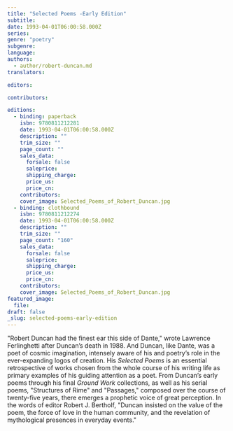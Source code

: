 ```yaml
---
title: "Selected Poems -Early Edition"
subtitle:
date: 1993-04-01T06:00:58.000Z
series:
genre: "poetry"
subgenre:
language:
authors:
  - author/robert-duncan.md
translators:

editors:

contributors:

editions:
  - binding: paperback
    isbn: 9780811212281
    date: 1993-04-01T06:00:58.000Z
    description: ""
    trim_size: ""
    page_count: ""
    sales_data:
      forsale: false
      saleprice:
      shipping_charge:
      price_us:
      price_cn:
    contributors:
    cover_image: Selected_Poems_of_Robert_Duncan.jpg
  - binding: clothbound
    isbn: 9780811212274
    date: 1993-04-01T06:00:58.000Z
    description: ""
    trim_size: ""
    page_count: "160"
    sales_data:
      forsale: false
      saleprice:
      shipping_charge:
      price_us:
      price_cn:
    contributors:
    cover_image: Selected_Poems_of_Robert_Duncan.jpg
featured_image:
  file:
draft: false
_slug: selected-poems-early-edition
---
```


"Robert Duncan had the finest ear this side of Dante," wrote Lawrence Ferlinghetti after Duncan’s death in 1988. And Duncan, like Dante, was a poet of cosmic imagination, intensely aware of his and poetry’s role in the ever-expanding logos of creation. His _Selected Poems_ is an essential retrospective of works chosen from the whole course of his writing life as primary examples of his guiding attention as a poet. From Duncan’s early poems through his final _Ground Work_ collections, as well as his serial poems, "Structures of Rime" and "Passages," composed over the course of twenty-five years, there emerges a prophetic voice of great perception. In the words of editor Robert J. Bertholf, "Duncan insisted on the value of the poem, the force of love in the human community, and the revelation of mythological presences in everyday events."

